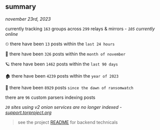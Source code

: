 
## summary
_november 23rd, 2023_

currently tracking `163` groups across `299` relays & mirrors - _`105` currently online_

⏲ there have been `13` posts within the `last 24 hours`

🦈 there have been `326` posts within the `month of november`

🪐 there have been `1462` posts within the `last 90 days`

🏚 there have been `4239` posts within the `year of 2023`

🦕 there have been `8929` posts `since the dawn of ransomwatch`

there are `96` custom parsers indexing posts

_`20` sites using v2 onion services are no longer indexed - [support.torproject.org](https://support.torproject.org/onionservices/v2-deprecation/)_

> see the project [README](https://github.com/joshhighet/ransomwatch#ransomwatch--) for backend technicals
